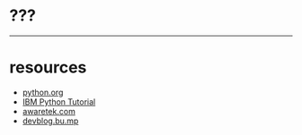 # ???

---

# resources

* <a href="http://www.python.org/doc/">python.org</a>
* <a href="http://www.ibm.com/developerworks/opensource/library/os-python8/?ca=dgr-l...">IBM Python Tutorial</a>
* <a href="http://www.awaretek.com/tutorials.html">awaretek.com</a>
* <a href="http://devblog.bu.mp/generators-and-back-again">devblog.bu.mp</a>
